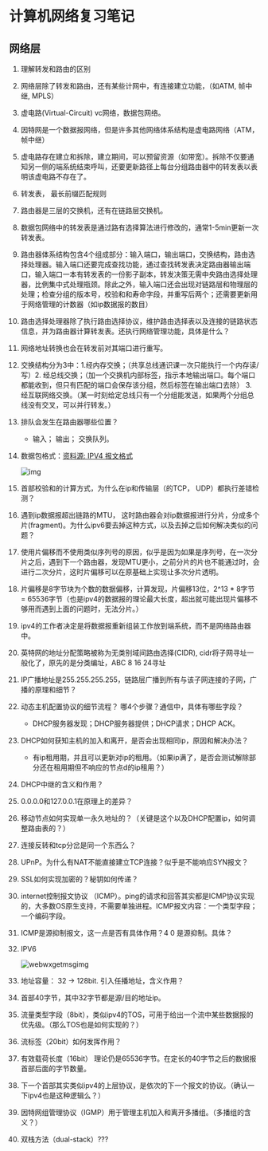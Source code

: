 # 计算机网络复习笔记

## 网络层

1. 理解转发和路由的区别
2. 网络层除了转发和路由，还有某些计网中，有连接建立功能，（如ATM, 帧中继, MPLS）
3. 虚电路(Virtual-Circuit) vc网络，数据包网络。
4. 因特网是一个数据报网络，但是许多其他网络体系结构是虚电路网络（ATM，帧中继）
5. 虚电路存在建立和拆除，建立期间，可以预留资源（如带宽）。拆除不仅要通知另一侧的端系统结束呼叫，还要更新路径上每台分组路由器中的转发表以表明该虚电路不存在了。
6. 转发表， 最长前缀匹配规则
7. 路由器是三层的交换机，还有在链路层交换机。
8. 数据包网络中的转发表是通过路有选择算法进行修改的，通常1-5min更新一次转发表。
9. 路由器体系结构包含4个组成部分：输入端口，输出端口，交换结构，路由选择处理器。输入端口还要完成查找功能，通过查找转发表决定路由器输出端口，输入端口一本有转发表的一份影子副本，转发决策无需中央路由选择处理器，比例集中式处理瓶颈。除此之外，输入端口还会出现对链路层和物理层的处理；检查分组的版本号，校验和和寿命字段，并重写后两个；还需要更新用于网络管理的计数器（如ip数据报的数目）
10. 路由选择处理器除了执行路由选择协议，维护路由选择表以及连接的链路状态信息，并为路由器计算转发表。还执行网络管理功能，具体是什么？
11. 网络地址转换也会在转发前对其端口进行重写。
12. 交换结构分为3中：1.经内存交换；（共享总线通识课一次只能执行一个内存读/写）2. 经总线交换；（加一个交换机内部标签，指示本地输出端口。每个端口都能收到，但只有匹配的端口会保存该分组，然后标签在输出端口去除） 3. 经互联网络交换。（某一时刻给定总线只有一个分组能发送，如果两个分组总线没有交叉，可以并行转发。）
13. 排队会发生在路由器哪些位置？
    - 输入； 输出； 交换队列。

14. 数据包格式：[资料源: IPV4 报文格式](https://blog.csdn.net/weixin_38280090/article/details/81171791)

    ![img](https://iknow-pic.cdn.bcebos.com/b219ebc4b74543a95b6dd54615178a82b80114c1?x-bce-process=image/resize,m_lfit,w_600,h_800,limit_1)

    

15. 首部校验和的计算方式，为什么在ip和传输层（的TCP， UDP）都执行差错检测？
16. 遇到ip数据报超出链路的MTU， 这时路由器会对ip数据报进行分片，分成多个片(fragment)。为什么ipv6要去掉这种方式，以及去掉之后如何解决类似的问题？
17. 使用片偏移而不使用类似序列号的原因，似乎是因为如果是序列号，在一次分片之后，遇到下一个路由器，发现MTU更小，之前分片的片也不能通过时，会进行二次分片，这时片偏移可以在原基础上实现让多次分片透明。
18. 片偏移是8字节块为个数的数据偏移，计算发现，片偏移13位，2^13 * 8字节 = 65536字节（也是ipv4的数据报的理论最大长度，超出就可能出现片偏移不够用而遇到上面的问题时，无法分片。）

18. ipv4的工作者决定是将数据报重新组装工作放到端系统，而不是网络路由器中。

19. 英特网的地址分配策略被称为无类别域间路由选择(CIDR), cidr将子网寻址一般化了，原先的是分类编址，ABC 8 16 24寻址

20. IP广播地址是255.255.255.255，链路层广播到所有与该子网连接的子网，广播的原理和细节？

21. 动态主机配置协议的细节流程？ 哪4个步骤？通信中，具体有哪些字段？

    - DHCP服务器发现；DHCP服务器提供；DHCP请求；DHCP ACK。

22. DHCP如何获知主机的加入和离开，是否会出现相同ip，原因和解决办法？

    - 有ip租用期，并且可以更新对ip的租用。（如果ip满了，是否会测试解除部分还在租用期但不响应的节点d的ip租用？）

23. DHCP中继的含义和作用？

24. 0.0.0.0和127.0.0.1在原理上的差异？

25.  移动节点如何实现单一永久地址的？（关键是这个以及DHCP配置ip，如何调整路由表的？）

26. 连接反转和tcp分岔是同一个东西么？

27. UPnP。为什么有NAT不能直接建立TCP连接？似乎是不能响应SYN报文？

28. SSL如何实现加密的？秘钥如何传递？

29. internet控制报文协议 （ICMP）。ping的请求和回答其实都是ICMP协议实现的，大多数OS原生支持，不需要单独进程。ICMP报文内容：一个类型字段；一个编码字段。

30. ICMP是源抑制报文，这一点是否有具体作用？4 0 是源抑制。具体？

31. IPV6

    ![webwxgetmsgimg](C:\Users\Magicbook\Desktop\缓存桌面\webwxgetmsgimg.jpg)

32. 地址容量： 32 -> 128bit. 引入任播地址，含义作用？
33. 首部40字节，其中32字节都是源/目的地址ip。
34. 流量类型字段（8bit），类似ipv4的TOS，可用于给出一个流中某些数据报的优先级。（那么TOS也是如何实现的？）
35. 流标签（20bit）如何发挥作用？
36. 有效载荷长度（16bit） 理论仍是65536字节。在定长的40字节之后的数据报首部后面的字节数量。
37. 下一个首部其实类似ipv4的上层协议，是依次的下一个报文的协议。（确认一下ipv4也是这种逻辑么？）
38. 因特网组管理协议（IGMP）用于管理主机加入和离开多播组。（多播组的含义？）
39. 双栈方法（dual-stack）???